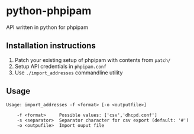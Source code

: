 python-phpipam
==============

API written in python for phpipam

Installation instructions
-------------------------

1. Patch your existing setup of phpipam with contents from `patch/`
2. Setup API credentials in `phpipam.conf`
3. Use `./import_addresses` commandline utility

Usage
-----

    Usage: import_addresses -f <format> [-o <outputfile>]

        -f <format>     Possible values: ['csv','dhcpd.conf']
        -s <separator>  Separator character for csv export (default: '#')
        -o <outpufile>  Import ouput file
